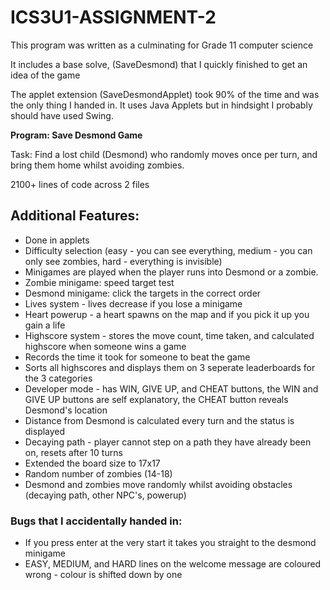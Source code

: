 # ICS3U1-ASSIGNMENT-2

This program was written as a culminating for Grade 11 computer science

It includes a base solve, (SaveDesmond) that I quickly finished to get an idea of the game

The applet extension (SaveDesmondApplet) took 90% of the time and was the only thing I handed in. It uses Java Applets but in hindsight I probably should have used Swing.

**Program: Save Desmond Game**

Task: Find a lost child (Desmond) who randomly moves once per turn, and bring them home whilst avoiding zombies.

2100+ lines of code across 2 files

## Additional Features:
- Done in applets
- Difficulty selection (easy - you can see everything, medium - you can only see zombies, hard - everything is invisible)
- Minigames are played when the player runs into Desmond or a zombie.
- Zombie minigame: speed target test
- Desmond minigame: click the targets in the correct order
- Lives system - lives decrease if you lose a minigame
- Heart powerup - a heart spawns on the map and if you pick it up you gain a life
- Highscore system - stores the move count, time taken, and calculated highscore when someone wins a game
- Records the time it took for someone to beat the game
- Sorts all highscores and displays them on 3 seperate leaderboards for the 3 categories
- Developer mode - has WIN, GIVE UP, and CHEAT buttons, the WIN and GIVE UP buttons are self explanatory, the CHEAT button reveals Desmond's location
- Distance from Desmond is calculated every turn and the status is displayed
- Decaying path - player cannot step on a path they have already been on, resets after 10 turns
- Extended the board size to 17x17
- Random number of zombies (14-18)
- Desmond and zombies move randomly whilst avoiding obstacles (decaying path, other NPC's, powerup)

### Bugs that I accidentally handed in:
- If you press enter at the very start it takes you straight to the desmond minigame
- EASY, MEDIUM, and HARD lines on the welcome message are coloured wrong - colour is shifted down by one
